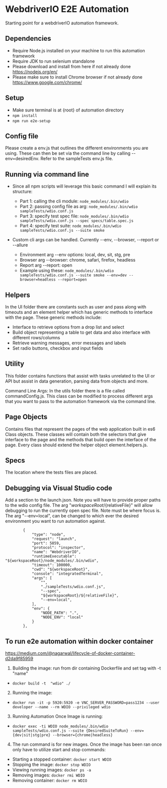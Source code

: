# WebdriverIO E2E Automation

Starting point for a webdriverIO automation framework. 

## Dependencies
- Require Node.js installed on your machine to run this automation framework
- Require JDK to run selenium standalone
- Please download and install from here if not already done https://nodejs.org/en/ 
- Please make sure to install Chrome browser if not already done https://www.google.com/chrome/ 

## Setup
- Make sure terminal is at {root} of automation directory 
 - ```npm install```
 - ```npm run e2e-setup```

## Config file
Please create a env.js that outlines the different environments you are using. These can then be set via the command line by calling --env=desiredEnv. Refer to the sampleTests env.js file. 

## Running via command line
- Since all npm scripts will leverage this basic command I will explain its structure:
  - Part 1: calling the cli module: ```node_modules/.bin/wdio``` 
  - Part 2: passing config file as arg: ```node_modules/.bin/wdio sampleTests/wdio.conf.js```
  - Part 3: specify test spec file: ```node_modules/.bin/wdio sampleTests/wdio.conf.js --spec specs/table.spec.js```
  - Part 4: specify test suite: ```node_modules/.bin/wdio sampleTests/wdio.conf.js --suite smoke```

- Custom cli args can be handled. Currently --env, --browser, --report or --allure 
  - Environment arg --env options: local, dev, sit, stg, pre
  - Browser arg --browser: chrome, safari, firefox, headless 
  - Report arg --report: open
  - Example using these: ```node_modules/.bin/wdio sampleTests/wdio.conf.js --suite smoke --env=dev --browser=headless --report=open```
    
## Helpers
In the UI folder there are constants such as user and pass along with timeouts and an element helper which has generic methods to interface with the page. 
These generic methods include:
- Interface to retrieve options from a drop list and select
- Build object representing a table to get data and also interface with different rows/columns
- Retrieve warning messages, error messages and labels
- Set radio buttons, checkbox and input fields 

## Utility 
This folder contains functions that assist with tasks unrelated to the UI or API but assist in data generation, parsing data from objects and more. 

Command Line Args: In the utils folder there is a file called commandConfig.js. This class can be modified to process different args that you want to pass to the automation framework via the command line. 

## Page Objects 
Contains files that represent the pages of the web application built in es6 Class objects. These classes will contain both the selectors that give interface to the page and the methods that build open the interface of the page. Every class should extend the helper object element.helpers.js. 

## Specs 
The location where the tests files are placed. 

## Debugging via Visual Studio code
Add a section to the launch.json. Note you will have to provide proper paths to the wdio config file.
The arg  "${workspaceRoot}/${relativeFile}" will allow debugging to run the currently open spec file. Note must be where focus is. 
The arg  "--env=local", can be changed to which ever the desired environment you want to run automation against. 
```
        {
            "type": "node",
            "request": "launch",
            "port": 5859,
            "protocol": "inspector",
            "name": "WebdriverIO",
            "runtimeExecutable": "${workspaceRoot}/node_modules/.bin/wdio",
            "timeout": 100000,        
            "cwd": "${workspaceRoot}",
            "console": "integratedTerminal",
            "args": [
                "",
                "./sampleTests/wdio.conf.js",
                "--spec",
                "${workspaceRoot}/${relativeFile}",
                "--env=local",
            ],
            "env": {
                "NODE_PATH": ".",
                "NODE_ENV": "local"
            }
        },
```
## To run e2e automation within docker container
https://medium.com/@nagarwal/lifecycle-of-docker-container-d2da9f85959 

1. Building the image: run from dir containing Dockerfile and set tag with -t "name"
- ```docker build -t  "wdio" ./```
2. Running the image:
- ```docker run -it -p 5920:5920 -e VNC_SERVER_PASSWORD=pass1234 --user developer --name --rm WDIO --privileged wdio```
3. Running Automation Once Image is running:
- ```docker exec -ti WDIO node_modules/.bin/wdio sampleTests/wdio.conf.js --suite {DesiredSuiteToRun} --env={dev|sit|stg|pre} --browser={chrome|headless}```
4. The run command is for new images. Once the image has been ran once only have to utilize start and stop commands:
- Starting a stopped container: ```docker start WDIO```
- Stopping the image: ```docker stop WDIO```
- Viewing running images: ```docker ps -a```
- Removing images: ```docker rmi WDIO```
- Removing container: ```docker rm WDIO```